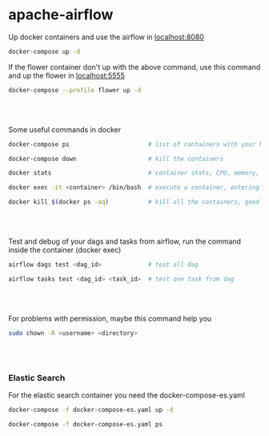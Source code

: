# apache-airflow

Up docker containers and use the airflow in [localhost:8080](http://localhost:8080/home)
```sh
docker-compose up -d
```

If the flower container don't up with the above command, use this command and up the flower in [localhost:5555](http://localhost:5555/)
```sh
docker-compose --profile flower up -d
```

<br><br>

Some useful commands in docker
```sh
docker-compose ps                      # list of containers with your health

docker-compose down                    # kill the containers

docker stats                           # container stats, CPU, memory, ...

docker exec -it <container> /bin/bash  # execute a container, entering it

docker kill $(docker ps -aq)           # kill all the containers, good for debug, but be careful
```

<br><br>

Test and debug of your dags and tasks from airflow, run the command inside the container (docker exec)
```sh
airflow dags test <dag_id>             # test all dag

airflow tasks test <dag_id> <task_id>  # test one task from dag
```

<br><br>

For problems with permission, maybe this command help you
```sh
sudo chown -R <username> <directory>
```

<br><br>

### Elastic Search
For the elastic search container you need the docker-compose-es.yaml
```sh
docker-compose -f docker-compose-es.yaml up -d
```
```sh
docker-compose -f docker-compose-es.yaml ps
```
